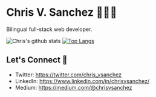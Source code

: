 Chris V. Sanchez 👨🏽‍💻 
=============

Bilingual full-stack web developer. 


![Chris's github stats](https://github-readme-stats.vercel.app/api?username=chrisvsanchez&show_icons=true&theme=vue-dark)
[![Top Langs](https://github-readme-stats.vercel.app/api/top-langs/?username=chrisvsanchez&theme=vue-dark)](https://github.com/chrisvsanchez/github-readme-stats)

Let's Connect 🔗
---------------
- Twitter: https://twitter.com/chris_vsanchez
- LinkedIn: https://www.linkedin.com/in/chrisvsanchez/
- Medium: https://medium.com/@chrisvsanchez


